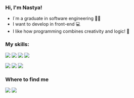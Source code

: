 ### Hi, I'm Nastya!
+ I`m a graduate in software engineering :woman_student:
+ I want to develop in front-end :computer:
+ I like how programming combines creativity and logic! :smiling_face_with_three_hearts:

### My skills:
<img src="https://img.shields.io/badge/HTML-000000?style=for-the-badge&logo=HTML5&logoColor=E34F26"/> <img src="https://img.shields.io/badge/CSS-000000?style=for-the-badge&logo=CSS3&logoColor=1572B6"/> <img src="https://img.shields.io/badge/JS-000000?style=for-the-badge&logo=JavaScript&logoColor=F7DF1E"/> <img src="https://img.shields.io/badge/BEM-000000?style=for-the-badge&logo=BEM&logoColor=FFFFFF"/>

<img src="https://img.shields.io/badge/PostgreSQL-363636?style=for-the-badge&logo=PostgreSQL&logoColor=FFFFFF"/> <img src="https://img.shields.io/badge/Qt-363636?style=for-the-badge&logo=Qt&logoColor=41CD52"/> <img src="https://img.shields.io/badge/Python-363636?style=for-the-badge&logo=Python&logoColor=3776AB"/>

### Where to find me
<a href="https://t.me/AnastasiaV1305" target="_blank"><img src="https://github.com/Nastya1305/Nastya1305/blob/main/icons8-%D1%82%D0%B5%D0%BB%D0%B5%D0%B3%D1%80%D0%B0%D0%BC%D0%BC%D0%B0-app-48.svg" /></a> <a href="https://vk.com/id186422415" target="_blank"><img src="https://github.com/Nastya1305/Nastya1305/blob/main/icons8-vk-%D0%B2-%D0%BA%D1%80%D1%83%D0%B3%D0%B5-48.svg" /></a>
  
